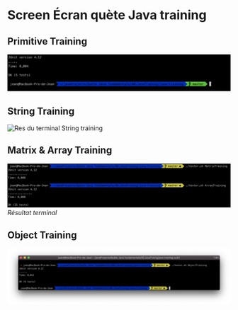 # Screen Écran quète Java training
## Primitive Training   
![Res terminal Primitive](https://github.com/Cyanurzz/Java_Beginning/blob/Java_Training_1_2_3/img/Primitive.png?raw=true)   
## String Training
![Res du terminal String training](https://github.com/Cyanurzz/java-training/blob/master/src/exercices/img/StringTrainingResult.png)   
## Matrix & Array Training
![Test Array & Matrix](https://github.com/Cyanurzz/Java_Beginning/blob/Java_Training_1_2_3/img/ARR+Matrix.png?raw=true)
_Résultat terminal_   
## Object Training  
![Test Object Trainig](https://github.com/Cyanurzz/Java_Beginning/blob/Java_Training_1_2_3/img/ObjectTraining.png?raw=true)

